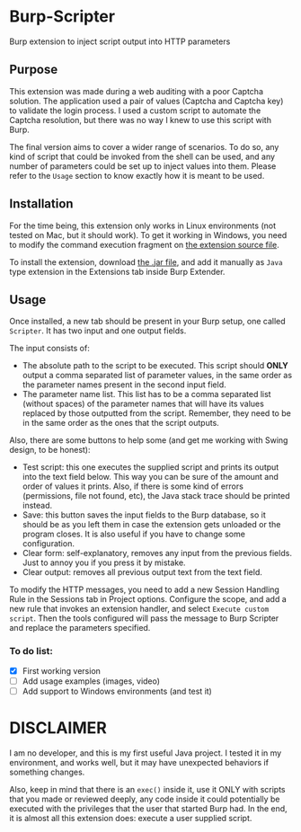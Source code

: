 # Burp-Scripter
Burp extension to inject script output into HTTP parameters

## Purpose
This extension was made during a web auditing with a poor Captcha solution. The application used a pair of values (Captcha and Captcha key) to validate the login process. I used a custom script to automate the Captcha resolution, but there was no way I knew to use this script with Burp.

The final version aims to cover a wider range of scenarios. To do so, any kind of script that could be invoked from the shell can be used, and any number of parameters could be set up to inject values into them. Please refer to the `Usage` section to know exactly how it is meant to be used.

## Installation
For the time being, this extension only works in Linux environments (not tested on Mac, but it should work). To get it working in Windows, you need to modify the command execution fragment on [the extension source file](src/burp/BurpExtender.java).

To install the extension, download [the .jar file](build/Burp-Scripter.jar), and add it manually as `Java` type extension in the Extensions tab inside Burp Extender.

## Usage
Once installed, a new tab should be present in your Burp setup, one called `Scripter`. It has two input and one output fields. 

The input consists of: 
  - The absolute path to the script to be executed. This script should __ONLY__ output a comma separated list of parameter values, in the same order as the parameter names present in the second input field.
  - The parameter name list. This list has to be a comma separated list (without spaces) of the parameter names that will have its values replaced by those outputted from the script. Remember, they need to be in the same order as the ones that the script outputs.

Also, there are some buttons to help some (and get me working with Swing design, to be honest):
  - Test script: this one executes the supplied script and prints its output into the text field below. This way you can be sure of the amount and order of values it prints. Also, if there is some kind of errors (permissions, file not found, etc), the Java stack trace should be printed instead.
  - Save: this button saves the input fields to the Burp database, so it should be as you left them in case the extension gets unloaded or the program closes. It is also useful if you have to change some configuration. 
  - Clear form: self-explanatory, removes any input from the previous fields. Just to annoy you if you press it by mistake.
  - Clear output: removes all previous output text from the text field.

To modify the HTTP messages, you need to add a new Session Handling Rule in the Sessions tab in Project options. Configure the scope, and add a new rule that invokes an extension handler, and select `Execute custom script`. Then the tools configured will pass the message to Burp Scripter and replace the parameters specified.

### To do list:
 - [x] First working version
 - [ ] Add usage examples (images, video)
 - [ ] Add support to Windows environments (and test it)

# DISCLAIMER
I am no developer, and this is my first useful Java project. I tested it in my environment, and works well, but it may have unexpected behaviors if something changes.

Also, keep in mind that there is an `exec()` inside it, use it ONLY with scripts that you made or reviewed deeply, any code inside it could potentially be executed with the privileges that the user that started Burp had. In the end, it is almost all this extension does: execute a user supplied script.
